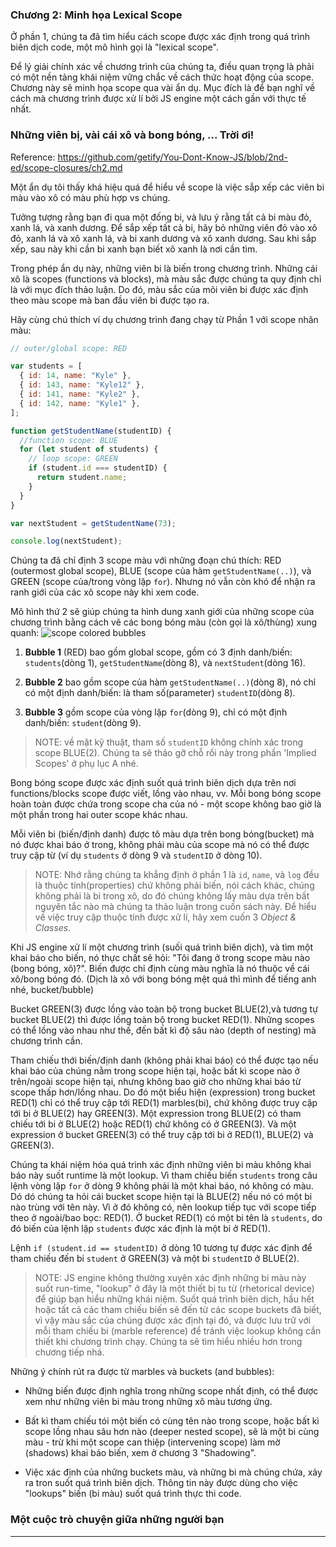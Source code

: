 ### Chương 2: Minh họa Lexical Scope

Ở phần 1, chúng ta đã tìm hiểu cách scope được xác định trong quá trình biên dịch code, một mô hình gọi là "lexical scope".

Để lý giải chính xác về chương trình của chúng ta, điều quan trọng là phải có một nền tảng khái niệm vững chắc về cách thức hoạt động của scope. Chương này sẽ minh họa scope qua vài ẩn dụ. Mục đích là để bạn nghĩ về cách mà chương trình được xử lí bởi JS engine một cách gần với thực tế nhất.

### Những viên bị, vài cái xô và bong bóng, ... Trời ơi!
Reference: https://github.com/getify/You-Dont-Know-JS/blob/2nd-ed/scope-closures/ch2.md

Một ẩn dụ tôi thấy khá hiệu quá để hiểu về scope là việc sắp xếp các viên bi màu vào xô có màu phù hợp vs chúng.

Tưởng tượng rằng bạn đi qua một đống bi, và lưu ý rằng tất cả bi màu đỏ, xanh lá, và xanh dương. Để sắp xếp tất cả bi, hãy bỏ những viên đỏ vào xô đỏ, xanh lá và xô xanh lá, và bi xanh dương và xô xanh dương. Sau khi sắp xếp, sau này khi cần bi xanh bạn biết xô xanh là nơi cần tìm.

Trong phép ẩn dụ này, những viên bi là biến trong chương trình. Những cái xô là scopes (functions và blocks), mà màu sắc được chúng ta quy định chỉ  là với mục đích thảo luận. Do đó, màu sắc của mõi viên bi được xác định theo màu scope mà ban đầu viên bi được tạo ra.

Hãy cùng chú thích ví dụ chương trình đang chạy từ Phần 1 với scope nhãn màu:
```javascript
// outer/global scope: RED

var students = [
  { id: 14, name: "Kyle" },
  { id: 143, name: "Kyle12" },
  { id: 141, name: "Kyle2" },
  { id: 142, name: "Kyle1" },
];

function getStudentName(studentID) {
  //function scope: BLUE
  for (let student of students) {
    // loop scope: GREEN
    if (student.id === studentID) {
      return student.name;
    }    
  }
}

var nextStudent = getStudentName(73);

console.log(nextStudent);
```

Chúng ta đã chỉ định 3 scope màu với những đoạn chú thích: RED (outermost global scope), BLUE (scope của hàm `getStudentName(..)`), và GREEN (scope của/trong vòng lặp `for`). Nhưng nó vẫn còn khó để nhận ra ranh giới của các xô scope này khi xem code.

Mô hình thứ 2 sẽ giúp chúng ta hình dung xanh giới của những scope của chương trình bằng cách vẽ các bong bóng màu (còn gọi là xô/thùng) xung quanh:
![scope colored bubbles](https://i.ibb.co/YQ2gfDh/fig2.png)

1. **Bubble 1** (RED) bao gồm global scope, gồm có 3 định danh/biến: `students`(dòng 1), `getStudentName`(dòng 8), và `nextStudent`(dòng 16).

2. **Bubble 2** bao gồm scope của hàm `getStudentName(..)`(dòng 8), nó chỉ có một định danh/biến: là tham số(parameter) `studentID`(dòng 8).

3. **Bubble 3** gồm scope của vòng lặp `for`(dòng 9), chỉ có một định danh/biến: `student`(dòng 9).

> NOTE: về mặt kỹ thuật, tham số `studentID` không chính xác trong scope BLUE(2). Chúng ta sẽ tháo gỡ chỗ rối này trong phần 'Implied Scopes' ở phụ lục A nhé.

Bong bóng scope được xác định suốt quá trình biên dịch dựa trên nơi functions/blocks scope được viết, lồng vào nhau, vv. Mỗi bong bóng scope hoàn toàn được chứa trong scope cha của nó - một scope không bao giờ là một phần trong hai outer scope khác nhau.

Mỗi viên bi (biến/định danh) được tô màu dựa trên bong bóng(bucket) mà nó được khai báo ở trong, không phải màu của scope mà nó có thể được truy cập từ (ví dụ `students` ở dòng 9 và `studentID` ở dòng 10).

> NOTE: Nhớ rằng chúng ta khẳng định ở phần 1 là `id`, `name`, và `log` đều là thuộc tính(properties) chứ không phải biến, nói cách khác, chúng không phải là bi trong xô, do đó chúng không lấy màu dựa trên bất nguyên tắc nào mà chúng ta thảo luận trong cuốn sách này. Để hiểu về việc truy cập thuộc tính được xử lí, hãy xem cuốn 3 *Object & Classes*.

Khi JS engine xử lí một chương trình (suối quá trình biên dịch), và tìm một khai báo cho biến, nó thực chất sẽ hỏi: "Tôi đang ở trong scope màu nào (bong bóng, xô)?". Biến được chỉ định cùng màu nghĩa là nó thuộc về cái xô/bong bóng đó.
(Dịch là xô với bong bóng mệt quá thì mình để tiếng anh nhé, bucket/bubble)

Bucket GREEN(3) được lồng vào toàn bộ trong bucket BLUE(2),và tương tự bucket BLUE(2) thì được lồng toàn bộ trong bucket RED(1). Những scopes có thể lồng vào nhau như thế, đến bất kì độ sâu nào (depth of nesting) mà chương trình cần.

Tham chiếu thới biến/định danh (không phải khai báo) có thể được tạo nếu khai báo của chúng nằm trong scope hiện tại, hoặc bất kì scope nào ở trên/ngoài scope hiện tại, nhưng không bao giờ cho những khai báo từ scope thấp hơn/lồng nhau. Do đó một biểu hiện (expression) trong bucket RED(1) chỉ có thể truy cập tới RED(1) marbles(bi), chứ không được truy cập tới bi ở BLUE(2) hay GREEN(3). Một expression trong BLUE(2) có tham chiếu tới bi ở BLUE(2) hoặc RED(1) chứ không có ở GREEN(3). Và một expression ở bucket GREEN(3) có thể truy cập tới bi ở RED(1), BLUE(2) và GREEN(3).

Chúng ta khái niệm hóa quá trình xác định những viên bi màu không khai báo này suốt runtime là một lookup. Vì tham chiếu biến `students` trong câu lệnh vòng lặp `for` ở dòng 9 không phải là một khai báo, nó không có màu. Dó dó chúng ta hỏi cái bucket scope hiện tại là BLUE(2) nếu nó có một bi nào trùng với tên này. Vì ở đó không có, nên lookup tiếp tục với scope tiếp theo ở ngoài/bao bọc: RED(1). Ở bucket RED(1) có một bi tên là `students`, do đó biến của lệnh lặp `students` được xác định là một bi ở RED(1).

Lệnh `if (student.id == studentID)` ở dòng 10 tương tự được xác định để tham chiếu đến bi `student` ở GREEN(3) và một bi `studentID` ở BLUE(2).

> NOTE: JS engine không thường xuyên xác định những bi màu này suốt run-time, "lookup" ở đây là một thiết bị tu từ (rhetorical device) để giúp bạn hiểu những khái niệm. Suốt quá trình biên dịch, hầu hết hoặc tất cả các tham chiếu biến sẽ đến từ các scope buckets đã biết, vì vậy màu sắc của chúng được xác định tại đó, và được lưu trữ với mỗi tham chiếu bi (marble reference) để tránh việc lookup không cần thiết khi chương trình chạy. Chúng ta sẽ tìm hiểu nhiều hơn trong chương tiếp nhá.

Những ý chính rút ra được từ marbles và buckets (and bubbles):
- Những biến được định nghĩa trong những scope nhất định, có thể được xem như những viên bi màu trong những xô màu tương ứng.

- Bất kì tham chiếu tói một biến có cùng tên nào trong scope, hoặc bất kì scope lồng nhau sâu hơn nào (deeper nested scope), sẽ là một bi cùng màu - trừ khi một scope can thiệp (intervening scope) làm mờ (shadows) khai báo biến, xem ở chương 3 "Shadowing".

- Việc xác định của những buckets màu, và những bi mà chúng chứa, xảy ra tron suốt quá trình biên dịch. Thông tin này được dùng cho việc "lookups" biến (bi màu) suốt quá trình thực thi code.

### Một cuộc trò chuyện giữa những người bạn

-------------




























